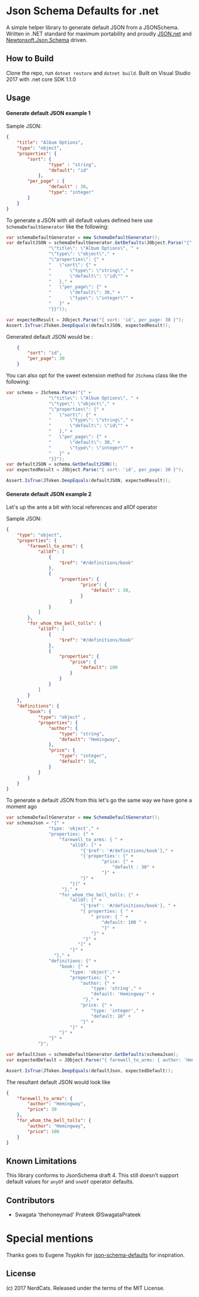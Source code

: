 # Json Schema Defaults for .net
A simple helper library to generate default JSON from a JSONSchema. Written in .NET standard for maximum portability and proudly [JSON.net](https://github.com/JamesNK/Newtonsoft.Json) and [Newtonsoft.Json.Schema](https://github.com/JamesNK/Newtonsoft.Json.Schema) driven.

## How to Build
Clone the repo, run `dotnet restore` and `dotnet build`. Built on Visual Studio 2017 with .net core SDK 1.1.0

## Usage

#### Generate default JSON example 1
Sample JSON:

```json
{
    "title": "Album Options",
    "type": "object",
    "properties": {
        "sort": {
                "type" : "string",
                "default": "id"
            },
        "per_page" : {
                "default" : 30,
                "type": "integer"
        }
    }
}
```

To generate a JSON with all default values defined here use `SchemaDefaultGenerator` like the following:

```csharp
var schemaDefaultGenerator = new SchemaDefaultGenerator();
var defaultJSON = schemaDefaultGenerator.GetDefaults(JObject.Parse("{" +
                "\"title\": \"Album Options\", " +
                "\"type\": \"object\"," +
                "\"properties\": {" +
                "   \"sort\": {" +
                "       \"type\": \"string\"," +
                "       \"default\": \"id\"" +
                "   }," +
                "   \"per_page\": {" +
                "       \"default\": 30," +
                "       \"type\": \"integer\"" +
                "   }" +
                "}}"));

var expectedResult = JObject.Parse("{ sort: 'id', per_page: 30 }");
Assert.IsTrue(JToken.DeepEquals(defaultJSON, expectedResult));
```

Generated default JSON would be :

```json
    {
        "sort": "id",
        "per_page": 30
    }
```

You can also opt for the sweet extension method for `JSchema` class like the following:

```csharp
var schema = JSchema.Parse("{" +
                "\"title\": \"Album Options\", " +
                "\"type\": \"object\"," +
                "\"properties\": {" +
                "   \"sort\": {" +
                "       \"type\": \"string\"," +
                "       \"default\": \"id\"" +
                "   }," +
                "   \"per_page\": {" +
                "       \"default\": 30," +
                "       \"type\": \"integer\"" +
                "   }" +
                "}}");
var defaultJSON = schema.GetDefaultJSON();
var expectedResult = JObject.Parse("{ sort: 'id', per_page: 30 }");

Assert.IsTrue(JToken.DeepEquals(defaultJSON, expectedResult));
```

#### Generate default JSON example 2

Let's up the ante a bit with local references and allOf operator

Sample JSON:

```json
{
    "type": "object",
    "properties": {
        "farewell_to_arms": {
            "allOf": [
                {
                    "$ref": "#/definitions/book"
                },
                {
                    "properties": {
                            "price": {
                                "default" : 30,
                            }
                        }
                }
            ]
        },
        "for_whom_the_bell_tolls": {
            "allOf": [
                {
                    "$ref": "#/definitions/book"
                },
                {
                    "properties": {
                        "price": {
                            "default": 100
                        }
                    }
                }
            ]
        }
    },
    "definitions": {
        "book": {
            "type": "object" ,
            "properties": {
                "author": {
                    "type": "string",
                    "default": "Hemingway",
                },
                "price": {
                    "type": "integer",
                    "default": 10,
                }
            }
        }
    }
}
```

To generate a default JSON from this let's go the same way we have gone a moment ago

```csharp
var schemaDefaultGenerator = new SchemaDefaultGenerator();
var schemaJson = "{" +
                "type: 'object'," +
                "properties: {" +
                    "farewell_to_arms: { " +
                        "allOf: [" +
                            "{'$ref': '#/definitions/book'}," +
                            "{'properties': {" +
                                    "price: {" +
                                        "default : 30" +
                                    "}" +
                            "}" +
                        "}]" +
                     "}," +
                    "for_whom_the_bell_tolls: {" +
                        "allOf: [" +
                            "{'$ref': '#/definitions/book'}, " +
                            "{ properties: { " +
                                " price: { " +
                                    "default: 100 " +
                                    "}" +
                                "}" +
                             "}" +
                           "]" +
                        "}" +
                  "}," +
                "definitions: {" +
                    "book: {" +
                        "type: 'object'," +
                        "properties: {" +
                            "author: {" +
                                "type: 'string'," +
                                "default: 'Hemingway'" +
                             "}," +
                            "price: {" +
                                "type: 'integer'," +
                                "default: 10" +
                            "}" +
                        "}" +
                    "}" +
                "}" +
            "}";

var defaultJson = schemaDefaultGenerator.GetDefaults(schemaJson);
var expectedDefault = JObject.Parse("{ farewell_to_arms: { author: 'Hemingway', price: 30 }, for_whom_the_bell_tolls: { author: 'Hemingway', price: 100 } }");

Assert.IsTrue(JToken.DeepEquals(defaultJson, expectedDefault));
```
The resultant default JSON would look like

```json
{
    "farewell_to_arms": {
        "author": "Hemingway",
        "price": 30
    },
    "for_whom_the_bell_tolls": {
        "author": "Hemingway",
        "price": 100
    }
}
```

## Known Limitations
This library conforms to JsonSchema draft 4. This still doesn't support default values for `anyOf` and `oneOf` operator defaults.

## Contributors

* Swagata 'thehoneymad' Prateek @SwagataPrateek

# Special mentions
Thanks goes to Eugene Tsypkin for [json-schema-defaults](https://github.com/chute/json-schema-defaults) for inspiration.


## License
(c) 2017 NerdCats. Released under the terms of the MIT License.